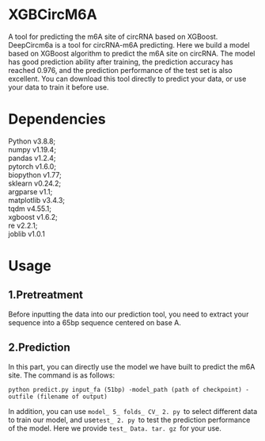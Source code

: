 # XGBCircM6A
A tool for predicting the m6A site of circRNA based on XGBoost. DeepCircm6a is a tool for circRNA-m6A predicting. Here we build a model based on XGBoost algorithm to predict the m6A site on circRNA. The model has good prediction ability after training, the prediction accuracy has reached 0.976, and the prediction performance of the test set is also excellent. You can download this tool directly to predict your data, or use your data to train it before use.  
# Dependencies  
Python v3.8.8;  
numpy v1.19.4;  
pandas v1.2.4;  
pytorch v1.6.0;  
biopython v1.77;  
sklearn v0.24.2;  
argparse v1.1;  
matplotlib v3.4.3;  
tqdm v4.55.1;  
xgboost v1.6.2;  
re v2.2.1;  
joblib v1.0.1
# Usage  
## 1.Pretreatment
  
Before inputting the data into our prediction tool, you need to extract your sequence into a 65bp sequence centered on base A.  
  
## 2.Prediction
  
In this part, you can directly use the model we have built to predict the m6A site. The command is as follows:  
  
```python predict.py input_fa (51bp) -model_path (path of checkpoint) -outfile (filename of output)```  
  
In addition, you can use ```model_ 5_ folds_ CV_ 2. py ```to select different data to train our model, and use```test_ 2. py ```to test the prediction performance of the model. Here we provide ```test_ Data. tar. gz ```for your use.  
